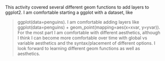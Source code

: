 This activity covered several different geom functions to add layers to ggplot2. I am comfortable starting a ggplot with a dataset, like 
> ggplot(data=penguins).
I am comfortable adding layers like 
> ggplot(data=penguins) +
>   geom_point(mapping=aes(x=xvar, y=yvar)).
For the most part I am comfortable with different aesthetics, although I think I can become more comfortable over time with global vs variable aesthetics and the 
syntax/placement of different options. I look forward to learning different geom functions as well as aesthetics.
